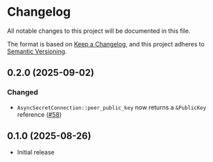 # Changelog
All notable changes to this project will be documented in this file.

The format is based on [Keep a Changelog](https://keepachangelog.com/en/1.0.0/),
and this project adheres to [Semantic Versioning](https://semver.org/spec/v2.0.0.html).

## 0.2.0 (2025-09-02)
### Changed
- `AsyncSecretConnection::peer_public_key` now returns a `&PublicKey` reference ([#58])

[#58]: https://github.com/iqlusioninc/iqkms/pull/58

## 0.1.0 (2025-08-26)
- Initial release
